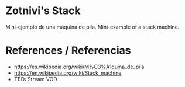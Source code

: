 
# Zotnivi's Stack
Mini-ejemplo de una máquina de pila.
Mini-example of a stack machine.


# References / Referencias
- https://es.wikipedia.org/wiki/M%C3%A1quina_de_pila
- https://en.wikipedia.org/wiki/Stack_machine
- TBD: Stream VOD
